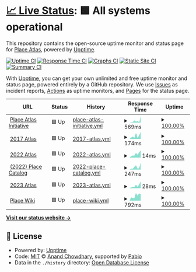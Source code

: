 # [📈 Live Status](https://status.place-atlas.stefanocoding.me): <!--live status--> **🟩 All systems operational**

This repository contains the open-source uptime monitor and status page for [Place Atlas](https://place-atlas.stefanocoding.me/), powered by [Upptime](https://github.com/upptime/upptime).

[![Uptime CI](https://github.com/placeAtlas/status/workflows/Uptime%20CI/badge.svg)](https://github.com/placeAtlas/status/actions?query=workflow%3A%22Uptime+CI%22)
[![Response Time CI](https://github.com/placeAtlas/status/workflows/Response%20Time%20CI/badge.svg)](https://github.com/placeAtlas/status/actions?query=workflow%3A%22Response+Time+CI%22)
[![Graphs CI](https://github.com/placeAtlas/status/workflows/Graphs%20CI/badge.svg)](https://github.com/placeAtlas/status/actions?query=workflow%3A%22Graphs+CI%22)
[![Static Site CI](https://github.com/placeAtlas/status/workflows/Static%20Site%20CI/badge.svg)](https://github.com/placeAtlas/status/actions?query=workflow%3A%22Static+Site+CI%22)
[![Summary CI](https://github.com/placeAtlas/status/workflows/Summary%20CI/badge.svg)](https://github.com/placeAtlas/status/actions?query=workflow%3A%22Summary+CI%22)

With [Upptime](https://upptime.js.org), you can get your own unlimited and free uptime monitor and status page, powered entirely by a GitHub repository. We use [Issues](https://github.com/placeAtlas/status/issues) as incident reports, [Actions](https://github.com/placeAtlas/status/actions) as uptime monitors, and [Pages](https://status.place-atlas.stefanocoding.me) for the status page.

<!--start: status pages-->
<!-- This summary is generated by Upptime (https://github.com/upptime/upptime) -->
<!-- Do not edit this manually, your changes will be overwritten -->
<!-- prettier-ignore -->
| URL | Status | History | Response Time | Uptime |
| --- | ------ | ------- | ------------- | ------ |
| <img alt="" src="https://icons.duckduckgo.com/ip3/place-atlas.stefanocoding.me.ico" height="13"> [Place Atlas Initiative](https://place-atlas.stefanocoding.me/) | 🟩 Up | [place-atlas-initiative.yml](https://github.com/placeAtlas/status/commits/HEAD/history/place-atlas-initiative.yml) | <details><summary><img alt="Response time graph" src="./graphs/place-atlas-initiative/response-time-week.png" height="20"> 569ms</summary><br><a href="https://status.place-atlas.stefanocoding.me/history/place-atlas-initiative"><img alt="Response time 284" src="https://img.shields.io/endpoint?url=https%3A%2F%2Fraw.githubusercontent.com%2FplaceAtlas%2Fstatus%2FHEAD%2Fapi%2Fplace-atlas-initiative%2Fresponse-time.json"></a><br><a href="https://status.place-atlas.stefanocoding.me/history/place-atlas-initiative"><img alt="24-hour response time 2044" src="https://img.shields.io/endpoint?url=https%3A%2F%2Fraw.githubusercontent.com%2FplaceAtlas%2Fstatus%2FHEAD%2Fapi%2Fplace-atlas-initiative%2Fresponse-time-day.json"></a><br><a href="https://status.place-atlas.stefanocoding.me/history/place-atlas-initiative"><img alt="7-day response time 569" src="https://img.shields.io/endpoint?url=https%3A%2F%2Fraw.githubusercontent.com%2FplaceAtlas%2Fstatus%2FHEAD%2Fapi%2Fplace-atlas-initiative%2Fresponse-time-week.json"></a><br><a href="https://status.place-atlas.stefanocoding.me/history/place-atlas-initiative"><img alt="30-day response time 387" src="https://img.shields.io/endpoint?url=https%3A%2F%2Fraw.githubusercontent.com%2FplaceAtlas%2Fstatus%2FHEAD%2Fapi%2Fplace-atlas-initiative%2Fresponse-time-month.json"></a><br><a href="https://status.place-atlas.stefanocoding.me/history/place-atlas-initiative"><img alt="1-year response time 284" src="https://img.shields.io/endpoint?url=https%3A%2F%2Fraw.githubusercontent.com%2FplaceAtlas%2Fstatus%2FHEAD%2Fapi%2Fplace-atlas-initiative%2Fresponse-time-year.json"></a></details> | <details><summary><a href="https://status.place-atlas.stefanocoding.me/history/place-atlas-initiative">100.00%</a></summary><a href="https://status.place-atlas.stefanocoding.me/history/place-atlas-initiative"><img alt="All-time uptime 99.95%" src="https://img.shields.io/endpoint?url=https%3A%2F%2Fraw.githubusercontent.com%2FplaceAtlas%2Fstatus%2FHEAD%2Fapi%2Fplace-atlas-initiative%2Fuptime.json"></a><br><a href="https://status.place-atlas.stefanocoding.me/history/place-atlas-initiative"><img alt="24-hour uptime 100.00%" src="https://img.shields.io/endpoint?url=https%3A%2F%2Fraw.githubusercontent.com%2FplaceAtlas%2Fstatus%2FHEAD%2Fapi%2Fplace-atlas-initiative%2Fuptime-day.json"></a><br><a href="https://status.place-atlas.stefanocoding.me/history/place-atlas-initiative"><img alt="7-day uptime 100.00%" src="https://img.shields.io/endpoint?url=https%3A%2F%2Fraw.githubusercontent.com%2FplaceAtlas%2Fstatus%2FHEAD%2Fapi%2Fplace-atlas-initiative%2Fuptime-week.json"></a><br><a href="https://status.place-atlas.stefanocoding.me/history/place-atlas-initiative"><img alt="30-day uptime 99.81%" src="https://img.shields.io/endpoint?url=https%3A%2F%2Fraw.githubusercontent.com%2FplaceAtlas%2Fstatus%2FHEAD%2Fapi%2Fplace-atlas-initiative%2Fuptime-month.json"></a><br><a href="https://status.place-atlas.stefanocoding.me/history/place-atlas-initiative"><img alt="1-year uptime 99.95%" src="https://img.shields.io/endpoint?url=https%3A%2F%2Fraw.githubusercontent.com%2FplaceAtlas%2Fstatus%2FHEAD%2Fapi%2Fplace-atlas-initiative%2Fuptime-year.json"></a></details>
| <img alt="" src="https://icons.duckduckgo.com/ip3/2017.place-atlas.stefanocoding.me.ico" height="13"> [2017 Atlas](https://2017.place-atlas.stefanocoding.me/) | 🟩 Up | [2017-atlas.yml](https://github.com/placeAtlas/status/commits/HEAD/history/2017-atlas.yml) | <details><summary><img alt="Response time graph" src="./graphs/2017-atlas/response-time-week.png" height="20"> 174ms</summary><br><a href="https://status.place-atlas.stefanocoding.me/history/2017-atlas"><img alt="Response time 257" src="https://img.shields.io/endpoint?url=https%3A%2F%2Fraw.githubusercontent.com%2FplaceAtlas%2Fstatus%2FHEAD%2Fapi%2F2017-atlas%2Fresponse-time.json"></a><br><a href="https://status.place-atlas.stefanocoding.me/history/2017-atlas"><img alt="24-hour response time 380" src="https://img.shields.io/endpoint?url=https%3A%2F%2Fraw.githubusercontent.com%2FplaceAtlas%2Fstatus%2FHEAD%2Fapi%2F2017-atlas%2Fresponse-time-day.json"></a><br><a href="https://status.place-atlas.stefanocoding.me/history/2017-atlas"><img alt="7-day response time 174" src="https://img.shields.io/endpoint?url=https%3A%2F%2Fraw.githubusercontent.com%2FplaceAtlas%2Fstatus%2FHEAD%2Fapi%2F2017-atlas%2Fresponse-time-week.json"></a><br><a href="https://status.place-atlas.stefanocoding.me/history/2017-atlas"><img alt="30-day response time 245" src="https://img.shields.io/endpoint?url=https%3A%2F%2Fraw.githubusercontent.com%2FplaceAtlas%2Fstatus%2FHEAD%2Fapi%2F2017-atlas%2Fresponse-time-month.json"></a><br><a href="https://status.place-atlas.stefanocoding.me/history/2017-atlas"><img alt="1-year response time 257" src="https://img.shields.io/endpoint?url=https%3A%2F%2Fraw.githubusercontent.com%2FplaceAtlas%2Fstatus%2FHEAD%2Fapi%2F2017-atlas%2Fresponse-time-year.json"></a></details> | <details><summary><a href="https://status.place-atlas.stefanocoding.me/history/2017-atlas">100.00%</a></summary><a href="https://status.place-atlas.stefanocoding.me/history/2017-atlas"><img alt="All-time uptime 99.96%" src="https://img.shields.io/endpoint?url=https%3A%2F%2Fraw.githubusercontent.com%2FplaceAtlas%2Fstatus%2FHEAD%2Fapi%2F2017-atlas%2Fuptime.json"></a><br><a href="https://status.place-atlas.stefanocoding.me/history/2017-atlas"><img alt="24-hour uptime 100.00%" src="https://img.shields.io/endpoint?url=https%3A%2F%2Fraw.githubusercontent.com%2FplaceAtlas%2Fstatus%2FHEAD%2Fapi%2F2017-atlas%2Fuptime-day.json"></a><br><a href="https://status.place-atlas.stefanocoding.me/history/2017-atlas"><img alt="7-day uptime 100.00%" src="https://img.shields.io/endpoint?url=https%3A%2F%2Fraw.githubusercontent.com%2FplaceAtlas%2Fstatus%2FHEAD%2Fapi%2F2017-atlas%2Fuptime-week.json"></a><br><a href="https://status.place-atlas.stefanocoding.me/history/2017-atlas"><img alt="30-day uptime 99.81%" src="https://img.shields.io/endpoint?url=https%3A%2F%2Fraw.githubusercontent.com%2FplaceAtlas%2Fstatus%2FHEAD%2Fapi%2F2017-atlas%2Fuptime-month.json"></a><br><a href="https://status.place-atlas.stefanocoding.me/history/2017-atlas"><img alt="1-year uptime 99.96%" src="https://img.shields.io/endpoint?url=https%3A%2F%2Fraw.githubusercontent.com%2FplaceAtlas%2Fstatus%2FHEAD%2Fapi%2F2017-atlas%2Fuptime-year.json"></a></details>
| <img alt="" src="https://icons.duckduckgo.com/ip3/2017.place-atlas.stefanocoding.me.ico" height="13"> [2022 Atlas](https://2017.place-atlas.stefanocoding.me/) | 🟩 Up | [2022-atlas.yml](https://github.com/placeAtlas/status/commits/HEAD/history/2022-atlas.yml) | <details><summary><img alt="Response time graph" src="./graphs/2022-atlas/response-time-week.png" height="20"> 14ms</summary><br><a href="https://status.place-atlas.stefanocoding.me/history/2022-atlas"><img alt="Response time 28" src="https://img.shields.io/endpoint?url=https%3A%2F%2Fraw.githubusercontent.com%2FplaceAtlas%2Fstatus%2FHEAD%2Fapi%2F2022-atlas%2Fresponse-time.json"></a><br><a href="https://status.place-atlas.stefanocoding.me/history/2022-atlas"><img alt="24-hour response time 29" src="https://img.shields.io/endpoint?url=https%3A%2F%2Fraw.githubusercontent.com%2FplaceAtlas%2Fstatus%2FHEAD%2Fapi%2F2022-atlas%2Fresponse-time-day.json"></a><br><a href="https://status.place-atlas.stefanocoding.me/history/2022-atlas"><img alt="7-day response time 14" src="https://img.shields.io/endpoint?url=https%3A%2F%2Fraw.githubusercontent.com%2FplaceAtlas%2Fstatus%2FHEAD%2Fapi%2F2022-atlas%2Fresponse-time-week.json"></a><br><a href="https://status.place-atlas.stefanocoding.me/history/2022-atlas"><img alt="30-day response time 20" src="https://img.shields.io/endpoint?url=https%3A%2F%2Fraw.githubusercontent.com%2FplaceAtlas%2Fstatus%2FHEAD%2Fapi%2F2022-atlas%2Fresponse-time-month.json"></a><br><a href="https://status.place-atlas.stefanocoding.me/history/2022-atlas"><img alt="1-year response time 28" src="https://img.shields.io/endpoint?url=https%3A%2F%2Fraw.githubusercontent.com%2FplaceAtlas%2Fstatus%2FHEAD%2Fapi%2F2022-atlas%2Fresponse-time-year.json"></a></details> | <details><summary><a href="https://status.place-atlas.stefanocoding.me/history/2022-atlas">100.00%</a></summary><a href="https://status.place-atlas.stefanocoding.me/history/2022-atlas"><img alt="All-time uptime 99.97%" src="https://img.shields.io/endpoint?url=https%3A%2F%2Fraw.githubusercontent.com%2FplaceAtlas%2Fstatus%2FHEAD%2Fapi%2F2022-atlas%2Fuptime.json"></a><br><a href="https://status.place-atlas.stefanocoding.me/history/2022-atlas"><img alt="24-hour uptime 100.00%" src="https://img.shields.io/endpoint?url=https%3A%2F%2Fraw.githubusercontent.com%2FplaceAtlas%2Fstatus%2FHEAD%2Fapi%2F2022-atlas%2Fuptime-day.json"></a><br><a href="https://status.place-atlas.stefanocoding.me/history/2022-atlas"><img alt="7-day uptime 100.00%" src="https://img.shields.io/endpoint?url=https%3A%2F%2Fraw.githubusercontent.com%2FplaceAtlas%2Fstatus%2FHEAD%2Fapi%2F2022-atlas%2Fuptime-week.json"></a><br><a href="https://status.place-atlas.stefanocoding.me/history/2022-atlas"><img alt="30-day uptime 99.81%" src="https://img.shields.io/endpoint?url=https%3A%2F%2Fraw.githubusercontent.com%2FplaceAtlas%2Fstatus%2FHEAD%2Fapi%2F2022-atlas%2Fuptime-month.json"></a><br><a href="https://status.place-atlas.stefanocoding.me/history/2022-atlas"><img alt="1-year uptime 99.97%" src="https://img.shields.io/endpoint?url=https%3A%2F%2Fraw.githubusercontent.com%2FplaceAtlas%2Fstatus%2FHEAD%2Fapi%2F2022-atlas%2Fuptime-year.json"></a></details>
| <img alt="" src="https://icons.duckduckgo.com/ip3/place-catalog.stefanocoding.me.ico" height="13"> [(2022) Place Catalog](https://place-catalog.stefanocoding.me/) | 🟩 Up | [2022-place-catalog.yml](https://github.com/placeAtlas/status/commits/HEAD/history/2022-place-catalog.yml) | <details><summary><img alt="Response time graph" src="./graphs/2022-place-catalog/response-time-week.png" height="20"> 247ms</summary><br><a href="https://status.place-atlas.stefanocoding.me/history/2022-place-catalog"><img alt="Response time 287" src="https://img.shields.io/endpoint?url=https%3A%2F%2Fraw.githubusercontent.com%2FplaceAtlas%2Fstatus%2FHEAD%2Fapi%2F2022-place-catalog%2Fresponse-time.json"></a><br><a href="https://status.place-atlas.stefanocoding.me/history/2022-place-catalog"><img alt="24-hour response time 637" src="https://img.shields.io/endpoint?url=https%3A%2F%2Fraw.githubusercontent.com%2FplaceAtlas%2Fstatus%2FHEAD%2Fapi%2F2022-place-catalog%2Fresponse-time-day.json"></a><br><a href="https://status.place-atlas.stefanocoding.me/history/2022-place-catalog"><img alt="7-day response time 247" src="https://img.shields.io/endpoint?url=https%3A%2F%2Fraw.githubusercontent.com%2FplaceAtlas%2Fstatus%2FHEAD%2Fapi%2F2022-place-catalog%2Fresponse-time-week.json"></a><br><a href="https://status.place-atlas.stefanocoding.me/history/2022-place-catalog"><img alt="30-day response time 263" src="https://img.shields.io/endpoint?url=https%3A%2F%2Fraw.githubusercontent.com%2FplaceAtlas%2Fstatus%2FHEAD%2Fapi%2F2022-place-catalog%2Fresponse-time-month.json"></a><br><a href="https://status.place-atlas.stefanocoding.me/history/2022-place-catalog"><img alt="1-year response time 287" src="https://img.shields.io/endpoint?url=https%3A%2F%2Fraw.githubusercontent.com%2FplaceAtlas%2Fstatus%2FHEAD%2Fapi%2F2022-place-catalog%2Fresponse-time-year.json"></a></details> | <details><summary><a href="https://status.place-atlas.stefanocoding.me/history/2022-place-catalog">100.00%</a></summary><a href="https://status.place-atlas.stefanocoding.me/history/2022-place-catalog"><img alt="All-time uptime 99.98%" src="https://img.shields.io/endpoint?url=https%3A%2F%2Fraw.githubusercontent.com%2FplaceAtlas%2Fstatus%2FHEAD%2Fapi%2F2022-place-catalog%2Fuptime.json"></a><br><a href="https://status.place-atlas.stefanocoding.me/history/2022-place-catalog"><img alt="24-hour uptime 100.00%" src="https://img.shields.io/endpoint?url=https%3A%2F%2Fraw.githubusercontent.com%2FplaceAtlas%2Fstatus%2FHEAD%2Fapi%2F2022-place-catalog%2Fuptime-day.json"></a><br><a href="https://status.place-atlas.stefanocoding.me/history/2022-place-catalog"><img alt="7-day uptime 100.00%" src="https://img.shields.io/endpoint?url=https%3A%2F%2Fraw.githubusercontent.com%2FplaceAtlas%2Fstatus%2FHEAD%2Fapi%2F2022-place-catalog%2Fuptime-week.json"></a><br><a href="https://status.place-atlas.stefanocoding.me/history/2022-place-catalog"><img alt="30-day uptime 100.00%" src="https://img.shields.io/endpoint?url=https%3A%2F%2Fraw.githubusercontent.com%2FplaceAtlas%2Fstatus%2FHEAD%2Fapi%2F2022-place-catalog%2Fuptime-month.json"></a><br><a href="https://status.place-atlas.stefanocoding.me/history/2022-place-catalog"><img alt="1-year uptime 99.98%" src="https://img.shields.io/endpoint?url=https%3A%2F%2Fraw.githubusercontent.com%2FplaceAtlas%2Fstatus%2FHEAD%2Fapi%2F2022-place-catalog%2Fuptime-year.json"></a></details>
| <img alt="" src="https://icons.duckduckgo.com/ip3/2017.place-atlas.stefanocoding.me.ico" height="13"> [2023 Atlas](https://2017.place-atlas.stefanocoding.me/) | 🟩 Up | [2023-atlas.yml](https://github.com/placeAtlas/status/commits/HEAD/history/2023-atlas.yml) | <details><summary><img alt="Response time graph" src="./graphs/2023-atlas/response-time-week.png" height="20"> 28ms</summary><br><a href="https://status.place-atlas.stefanocoding.me/history/2023-atlas"><img alt="Response time 37" src="https://img.shields.io/endpoint?url=https%3A%2F%2Fraw.githubusercontent.com%2FplaceAtlas%2Fstatus%2FHEAD%2Fapi%2F2023-atlas%2Fresponse-time.json"></a><br><a href="https://status.place-atlas.stefanocoding.me/history/2023-atlas"><img alt="24-hour response time 72" src="https://img.shields.io/endpoint?url=https%3A%2F%2Fraw.githubusercontent.com%2FplaceAtlas%2Fstatus%2FHEAD%2Fapi%2F2023-atlas%2Fresponse-time-day.json"></a><br><a href="https://status.place-atlas.stefanocoding.me/history/2023-atlas"><img alt="7-day response time 28" src="https://img.shields.io/endpoint?url=https%3A%2F%2Fraw.githubusercontent.com%2FplaceAtlas%2Fstatus%2FHEAD%2Fapi%2F2023-atlas%2Fresponse-time-week.json"></a><br><a href="https://status.place-atlas.stefanocoding.me/history/2023-atlas"><img alt="30-day response time 36" src="https://img.shields.io/endpoint?url=https%3A%2F%2Fraw.githubusercontent.com%2FplaceAtlas%2Fstatus%2FHEAD%2Fapi%2F2023-atlas%2Fresponse-time-month.json"></a><br><a href="https://status.place-atlas.stefanocoding.me/history/2023-atlas"><img alt="1-year response time 37" src="https://img.shields.io/endpoint?url=https%3A%2F%2Fraw.githubusercontent.com%2FplaceAtlas%2Fstatus%2FHEAD%2Fapi%2F2023-atlas%2Fresponse-time-year.json"></a></details> | <details><summary><a href="https://status.place-atlas.stefanocoding.me/history/2023-atlas">100.00%</a></summary><a href="https://status.place-atlas.stefanocoding.me/history/2023-atlas"><img alt="All-time uptime 99.95%" src="https://img.shields.io/endpoint?url=https%3A%2F%2Fraw.githubusercontent.com%2FplaceAtlas%2Fstatus%2FHEAD%2Fapi%2F2023-atlas%2Fuptime.json"></a><br><a href="https://status.place-atlas.stefanocoding.me/history/2023-atlas"><img alt="24-hour uptime 100.00%" src="https://img.shields.io/endpoint?url=https%3A%2F%2Fraw.githubusercontent.com%2FplaceAtlas%2Fstatus%2FHEAD%2Fapi%2F2023-atlas%2Fuptime-day.json"></a><br><a href="https://status.place-atlas.stefanocoding.me/history/2023-atlas"><img alt="7-day uptime 100.00%" src="https://img.shields.io/endpoint?url=https%3A%2F%2Fraw.githubusercontent.com%2FplaceAtlas%2Fstatus%2FHEAD%2Fapi%2F2023-atlas%2Fuptime-week.json"></a><br><a href="https://status.place-atlas.stefanocoding.me/history/2023-atlas"><img alt="30-day uptime 99.81%" src="https://img.shields.io/endpoint?url=https%3A%2F%2Fraw.githubusercontent.com%2FplaceAtlas%2Fstatus%2FHEAD%2Fapi%2F2023-atlas%2Fuptime-month.json"></a><br><a href="https://status.place-atlas.stefanocoding.me/history/2023-atlas"><img alt="1-year uptime 99.95%" src="https://img.shields.io/endpoint?url=https%3A%2F%2Fraw.githubusercontent.com%2FplaceAtlas%2Fstatus%2FHEAD%2Fapi%2F2023-atlas%2Fuptime-year.json"></a></details>
| <img alt="" src="https://icons.duckduckgo.com/ip3/place-wiki.stefanocoding.me.ico" height="13"> [Place Wiki](https://place-wiki.stefanocoding.me/) | 🟩 Up | [place-wiki.yml](https://github.com/placeAtlas/status/commits/HEAD/history/place-wiki.yml) | <details><summary><img alt="Response time graph" src="./graphs/place-wiki/response-time-week.png" height="20"> 792ms</summary><br><a href="https://status.place-atlas.stefanocoding.me/history/place-wiki"><img alt="Response time 1175" src="https://img.shields.io/endpoint?url=https%3A%2F%2Fraw.githubusercontent.com%2FplaceAtlas%2Fstatus%2FHEAD%2Fapi%2Fplace-wiki%2Fresponse-time.json"></a><br><a href="https://status.place-atlas.stefanocoding.me/history/place-wiki"><img alt="24-hour response time 1048" src="https://img.shields.io/endpoint?url=https%3A%2F%2Fraw.githubusercontent.com%2FplaceAtlas%2Fstatus%2FHEAD%2Fapi%2Fplace-wiki%2Fresponse-time-day.json"></a><br><a href="https://status.place-atlas.stefanocoding.me/history/place-wiki"><img alt="7-day response time 792" src="https://img.shields.io/endpoint?url=https%3A%2F%2Fraw.githubusercontent.com%2FplaceAtlas%2Fstatus%2FHEAD%2Fapi%2Fplace-wiki%2Fresponse-time-week.json"></a><br><a href="https://status.place-atlas.stefanocoding.me/history/place-wiki"><img alt="30-day response time 940" src="https://img.shields.io/endpoint?url=https%3A%2F%2Fraw.githubusercontent.com%2FplaceAtlas%2Fstatus%2FHEAD%2Fapi%2Fplace-wiki%2Fresponse-time-month.json"></a><br><a href="https://status.place-atlas.stefanocoding.me/history/place-wiki"><img alt="1-year response time 1175" src="https://img.shields.io/endpoint?url=https%3A%2F%2Fraw.githubusercontent.com%2FplaceAtlas%2Fstatus%2FHEAD%2Fapi%2Fplace-wiki%2Fresponse-time-year.json"></a></details> | <details><summary><a href="https://status.place-atlas.stefanocoding.me/history/place-wiki">100.00%</a></summary><a href="https://status.place-atlas.stefanocoding.me/history/place-wiki"><img alt="All-time uptime 99.98%" src="https://img.shields.io/endpoint?url=https%3A%2F%2Fraw.githubusercontent.com%2FplaceAtlas%2Fstatus%2FHEAD%2Fapi%2Fplace-wiki%2Fuptime.json"></a><br><a href="https://status.place-atlas.stefanocoding.me/history/place-wiki"><img alt="24-hour uptime 100.00%" src="https://img.shields.io/endpoint?url=https%3A%2F%2Fraw.githubusercontent.com%2FplaceAtlas%2Fstatus%2FHEAD%2Fapi%2Fplace-wiki%2Fuptime-day.json"></a><br><a href="https://status.place-atlas.stefanocoding.me/history/place-wiki"><img alt="7-day uptime 100.00%" src="https://img.shields.io/endpoint?url=https%3A%2F%2Fraw.githubusercontent.com%2FplaceAtlas%2Fstatus%2FHEAD%2Fapi%2Fplace-wiki%2Fuptime-week.json"></a><br><a href="https://status.place-atlas.stefanocoding.me/history/place-wiki"><img alt="30-day uptime 100.00%" src="https://img.shields.io/endpoint?url=https%3A%2F%2Fraw.githubusercontent.com%2FplaceAtlas%2Fstatus%2FHEAD%2Fapi%2Fplace-wiki%2Fuptime-month.json"></a><br><a href="https://status.place-atlas.stefanocoding.me/history/place-wiki"><img alt="1-year uptime 99.98%" src="https://img.shields.io/endpoint?url=https%3A%2F%2Fraw.githubusercontent.com%2FplaceAtlas%2Fstatus%2FHEAD%2Fapi%2Fplace-wiki%2Fuptime-year.json"></a></details>

<!--end: status pages-->

[**Visit our status website →**](https://status.place-atlas.stefanocoding.me)

## 📄 License

- Powered by: [Upptime](https://github.com/upptime/upptime)
- Code: [MIT](./LICENSE) © [Anand Chowdhary](https://anandchowdhary.com), supported by [Pabio](https://pabio.com)
- Data in the `./history` directory: [Open Database License](https://opendatacommons.org/licenses/odbl/1-0/)
